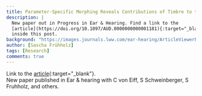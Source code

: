 ```yaml
---
title: Parameter-Specific Morphing Reveals Contributions of Timbre to the Perception of Vocal Emotions in Cochlear Implant Users
description: |
  New paper out in Progress in Ear & Hearing. Find a link to the
  [article](https://doi.org/10.1097/AUD.0000000000001181){:target="_blank"}
  inside this post.
background: "https://images.journals.lww.com/ear-hearing/ArticleViewerPreview@2.00003446-202207000-00008.F1.jpeg"
author: [Sascha Frühholz]
tags: [Research]
comments: true
---
```


Link to the
[article](https://doi.org/10.1097/AUD.0000000000001181){:target="_blank"}.
<br />
New paper published in Ear & hearing with C von Eiff, S Schweinberger, S Fruhholz, and others.
